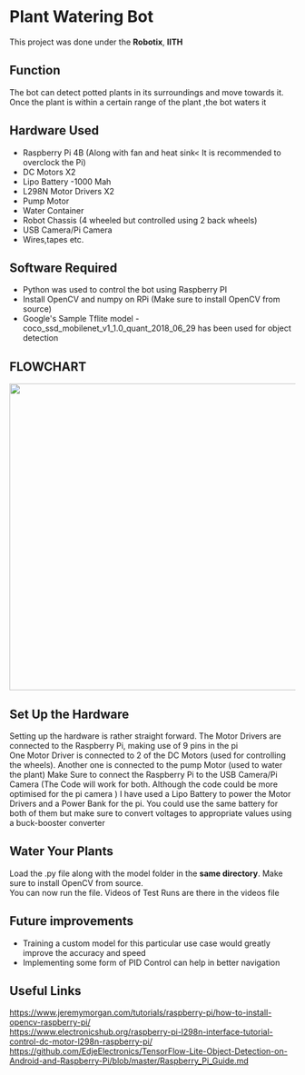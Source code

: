 # Plant Watering Bot
This project was done under the **Robotix**, **IITH** <br/>
## Function 
The bot can detect potted plants in its surroundings and move towards it. Once the plant is within a certain range of the plant ,the bot waters it<br/>
## Hardware Used
- Raspberry Pi 4B (Along with fan and heat sink< It is recommended to overclock the Pi) 
- DC Motors X2
- Lipo Battery -1000 Mah
- L298N Motor Drivers X2
- Pump Motor
- Water Container
- Robot Chassis (4 wheeled but controlled using 2 back wheels) 
- USB Camera/Pi Camera
- Wires,tapes etc. </br>
## Software Required
- Python was used to control the bot using Raspberry PI
- Install OpenCV and numpy on RPi (Make sure to install OpenCV from source)
- Google's Sample Tflite model  - coco_ssd_mobilenet_v1_1.0_quant_2018_06_29 has been used for object detection</br>

## FLOWCHART
<img src="https://user-images.githubusercontent.com/82694160/174993769-ad719422-f1e2-4de5-b3ff-1c3fb9696a3d.png" width ="800" height ="540">

## Set Up the Hardware
 Setting up the hardware is rather straight forward. The Motor Drivers are connected to the Raspberry Pi, making use of 9 pins in the pi<br/>
 One Motor Driver is connected to 2 of the DC Motors (used for controlling the wheels). Another one is connected to the pump Motor (used to water the plant)
Make Sure to connect the Raspberry Pi to the USB Camera/Pi Camera (The Code will work for both. Although the code could be more optimised for the pi camera )
I have used a Lipo Battery to power the Motor Drivers and a Power Bank for the pi. You could use the same battery for both of them but make sure to convert voltages to appropriate values using a buck-booster converter

## Water Your Plants
Load the .py file along with the model folder in the **same directory**. Make sure to install OpenCV from source. <br/>
You can now run the file. Videos of Test Runs are there in the videos file
## Future improvements
- Training a custom model for this particular use case would greatly improve the accuracy and speed
- Implementing some form of PID Control can help in better navigation
## Useful Links
https://www.jeremymorgan.com/tutorials/raspberry-pi/how-to-install-opencv-raspberry-pi/ <br/>
https://www.electronicshub.org/raspberry-pi-l298n-interface-tutorial-control-dc-motor-l298n-raspberry-pi/ <br/>
https://github.com/EdjeElectronics/TensorFlow-Lite-Object-Detection-on-Android-and-Raspberry-Pi/blob/master/Raspberry_Pi_Guide.md
